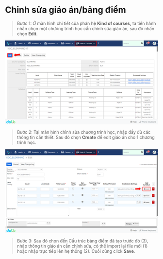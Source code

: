 # Chỉnh sửa giáo án/bảng điểm

> Bước 1: Ở màn hình chi tiết của phân hệ **Kind of courses,** ta tiến hành nhấn chọn một chương trình học cần chỉnh sửa giáo án, sau đó nhấn chọn **Edit**.&#x20;

![](<../../.gitbook/assets/image (5) (3).png>)

> Bước 2: Tại màn hình chỉnh sửa chương trình học, nhập đầy đủ các thông tin cần thiết. Sau đó chọn **Create** để edit giáo án cho 1 chương trình học.

![](<../../.gitbook/assets/image (2) (1) (2).png>)

> Bước 3: Sau đó chọn đến Cấu trúc bảng điểm đã tạo trước đó (3), nhập thông tin giáo án cần chỉnh sửa, có thể import lại file mới (1) hoặc nhập  trực tiếp lên hẹ thống (2). Cuối cùng click **Save**.
